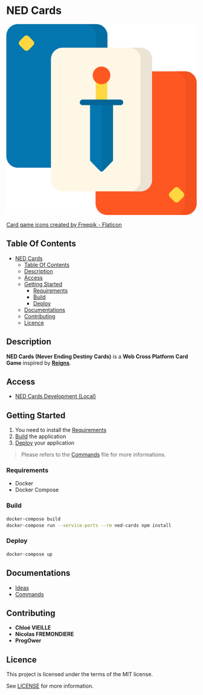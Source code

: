 # NED Cards

![Icon](./icon.png)

[Card game icons created by Freepik - Flaticon](https://www.flaticon.com/free-icons/card-game)

## Table Of Contents

- [NED Cards](#ned-cards)
  - [Table Of Contents](#table-of-contents)
  - [Description](#description)
  - [Access](#access)
  - [Getting Started](#getting-started)
    - [Requirements](#requirements)
    - [Build](#build)
    - [Deploy](#deploy)
  - [Documentations](#documentations)
  - [Contributing](#contributing)
  - [Licence](#licence)

## Description

**NED Cards (Never Ending Destiny Cards)** is a **Web Cross Platform** **Card Game** inspired by **[Reigns](https://www.devolverdigital.com/games/reigns)**.

## Access

- [NED Cards Development (Local)](http://localhost:19000)

## Getting Started

1) You need to install the [Requirements](#requirements)
2) [Build](#build) the application
3) [Deploy](#deploy) your application

> Please refers to the [Commands](./docs/commands.md) file for more informations.

### Requirements

- Docker
- Docker Compose

### Build

```bash
docker-compose build
docker-compose run --service-ports --rm ned-cards npm install
```

### Deploy

```bash
docker-compose up
```

## Documentations

- [Ideas](./docs/ideas.md)
- [Commands](./docs/commands.md)

## Contributing

- **Chloé VIEILLE**
- **Nicolas FREMONDIERE**
- **ProgOwer**

## Licence

This project is licensed under the terms of the MIT license.

See [LICENSE](./LICENCE.md) for more information.
